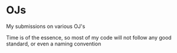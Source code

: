 # OJs
My submissions on various OJ's

Time is of the essence, so most of my code will not follow any good standard, or even a naming convention
